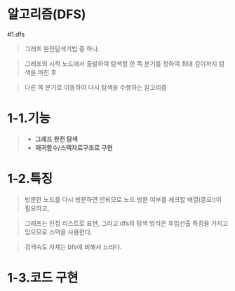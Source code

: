 # 알고리즘(DFS)

#1.dfs

>그래프 완전탐색기법 중 하나. 


>그래프의 시작 노드에서 출발하여 탐색할 한 쪽 분기를 정하여 최대 깊이까지 탐색을 마친 후



>다른 쪽 분기로 이동하여 다시 탐색을 수행하는 알고리즘

# 1-1.기능
>* __그래프 완전 탐색__
>* __재귀함수/스택자료구조로 구현__



# 1-2.특징 

>방문한 노드를 다시 방문하면 안되므로 노드 방문 여부를 체크할 배열(중요!)이 
필요하고,


>그래프는 인접 리스트로 표현, 그리고 dfs의 탐색 방식은 후입선출
특징을 가지고 있으므로 스택을 사용한다.



>검색속도 자체는 bfs에 비해서 느리다.



# 1-3.코드 구현




